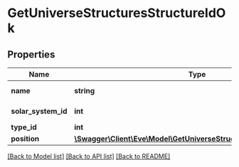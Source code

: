 # GetUniverseStructuresStructureIdOk

## Properties
Name | Type | Description | Notes
------------ | ------------- | ------------- | -------------
**name** | **string** | The full name of the structure | 
**solar_system_id** | **int** | solar_system_id integer | 
**type_id** | **int** | type_id integer | [optional] 
**position** | [**\Swagger\Client\Eve\Model\GetUniverseStructuresStructureIdPosition**](GetUniverseStructuresStructureIdPosition.md) |  | [optional] 

[[Back to Model list]](../README.md#documentation-for-models) [[Back to API list]](../README.md#documentation-for-api-endpoints) [[Back to README]](../README.md)


